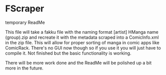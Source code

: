 # FScraper

temporary ReadMe

This file will take a fakku file with the naming format [artist] HManga name (group).zip and recreate it with the metadata scraped into a ComicInfo.xml in the zip file.
This will allow for proper sorting of manga in comic apps like ComicRack. There's no GUI now though so if you use it you will just have to compile it. 
Not finished but the basic functionality is working.

There will be more work done and the ReadMe will be polished up a bit more in the future.
